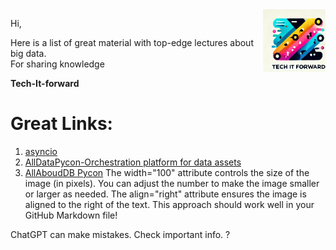 <img src="top_right_logo.png" alt="Logo" width="100" Height="100" align="right">

Hi,

Here is a list of great material with top-edge lectures about big data.  
For sharing knowledge

**Tech-It-forward**

Great Links:
==================

1. [asyncio](https://github.com/eyalballa/pyweb-il-asyncio)
2. [AllDataPycon-Orchestration platform for data assets](https://github.com/eyalballa/dagster)
3. [AllAboudDB Pycon](https://github.com/eyalballa/pycon24-all-bout-db)
The width="100" attribute controls the size of the image (in pixels). You can adjust the number to make the image smaller or larger as needed.
The align="right" attribute ensures the image is aligned to the right of the text.
This approach should work well in your GitHub Markdown file!











ChatGPT can make mistakes. Check important info.
?
